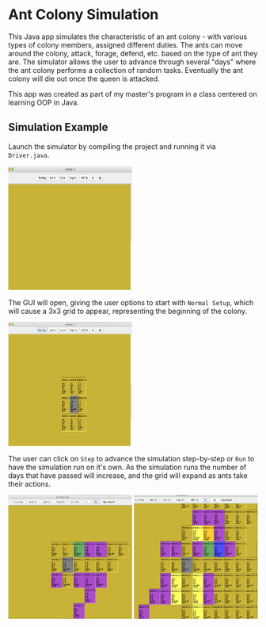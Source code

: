 # Ant Colony Simulation

This Java app simulates the characteristic of an ant colony - with various types of colony members, assigned different duties. The ants can move around the colony, attack, forage, defend, etc. based on the type of ant they are. The simulator allows the user to advance through several "days" where the ant colony performs a collection of random tasks. Eventually the ant colony will die out once the queen is attacked. 

This app was created as part of my master's program in a class centered on learning OOP in Java.

## Simulation Example

Launch the simulator by compiling the project and running it via ```Driver.java```.

<img src="./images/screenshot1.png" alt="/images/screenshot1" width="250" height="250"/>

The GUI will open, giving the user options to start with ```Normal Setup```, which will cause a 3x3 grid to appear, representing the beginning of the colony.

<img src="./images/screenshot2.png" alt="/images/screenshot2" width="250" height="250"/>

The user can click on ```Step``` to advance the simulation step-by-step or ```Run``` to have the simulation run on it's own. As the simulation runs the number of days that have passed will increase, and the grid will expand as ants take their actions.


<img src="./images/screenshot3.png" alt="/images/screenshot3" width="250" height="250"/>

<img src="./images/screenshot4.png" alt="/images/screenshot4" width="250" height="250"/>
